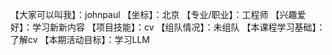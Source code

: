 【大家可以叫我】：johnpaul
【坐标】：北京
【专业/职业】：工程师
【兴趣爱好】：学习新新内容
【项目技能】：cv
【组队情况】：未组队
【本课程学习基础】：了解cv
【本期活动目标】：学习LLM